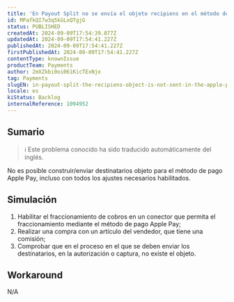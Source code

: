 ```yaml
---
title: 'En Payout Split no se envía el objeto recipiens en el método de pago Apple Pay'
id: MPafkQI7w3q5kGLxQTgjG
status: PUBLISHED
createdAt: 2024-09-09T17:54:39.877Z
updatedAt: 2024-09-09T17:54:41.227Z
publishedAt: 2024-09-09T17:54:41.227Z
firstPublishedAt: 2024-09-09T17:54:41.227Z
contentType: knownIssue
productTeam: Payments
author: 2mXZkbi0oi061KicTExNjo
tag: Payments
slugEN: in-payout-split-the-recipiens-object-is-not-sent-in-the-apple-pay-payment-method
locale: es
kiStatus: Backlog
internalReference: 1094952
---
```


## Sumario

>ℹ️ Este problema conocido ha sido traducido automáticamente del inglés.


No es posible construir/enviar destinatarios objeto para el método de pago Apple Pay, incluso con todos los ajustes necesarios habilitados.


##

## Simulación



1. Habilitar el fraccionamiento de cobros en un conector que permita el fraccionamiento mediante el método de pago Apple Pay;
2. Realizar una compra con un artículo del vendedor, que tiene una comisión;
3. Comprobar que en el proceso en el que se deben enviar los destinatarios, en la autorización o captura, no existe el objeto.



## Workaround


N/A





